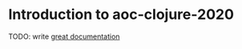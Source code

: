 # Introduction to aoc-clojure-2020

TODO: write [great documentation](http://jacobian.org/writing/what-to-write/)
